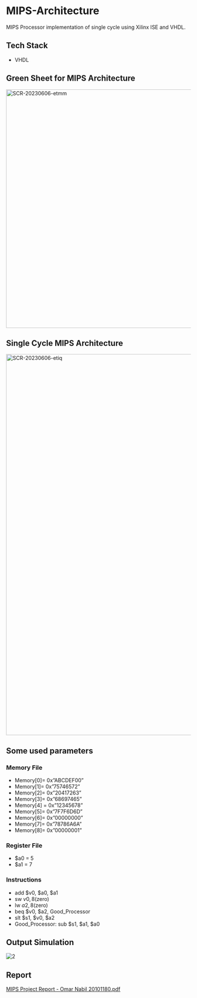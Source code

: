 # MIPS-Architecture
 MIPS Processor implementation of single cycle using Xilinx ISE and VHDL.
 
 ## Tech Stack
 - VHDL
 
 ## Green Sheet for MIPS Architecture
<img width="649" alt="SCR-20230606-etmm" src="https://github.com/YehiaSharawy/MIPS-Architecture/assets/65984199/c05e8335-7d86-4e54-bc46-de19e55e5b08">

## Single Cycle MIPS Architecture
<img width="1037" alt="SCR-20230606-etiq" src="https://github.com/YehiaSharawy/MIPS-Architecture/assets/65984199/9da4ef50-dc75-4a6d-8729-9567e30a619f">

## Some used parameters
### Memory File
- Memory[0]= 0x”ABCDEF00”
- Memory[1]= 0x”75746572”
- Memory[2]= 0x”20417263”
- Memory[3]= 0x”68697465”
- Memory[4] = 0x”12345678”
- Memory[5]= 0x”7F7F6D6D”
- Memory[6]= 0x”00000000”
- Memory[7]= 0x”78786A6A”
- Memory[8]= 0x”00000001”

### Register File
- $a0 = 5
- $a1 = 7

### Instructions
- add $v0, $a0, $a1
- sw $v0, 8($zero)
- lw $a2, 8($zero)
- beq $v0, $a2, Good_Processor
- slt $s1, $v0, $a2
- Good_Processor: sub $s1, $a1, $a0

## Output Simulation
![2](https://github.com/YehiaSharawy/MIPS-Architecture/assets/65984199/57ed4b1f-d5b3-435f-a53e-369ba3051946)

## Report
[MIPS Project Report - Omar Nabil 20101180.pdf](https://github.com/OmarMoNabil/MIPS-Architecture/files/15131913/MIPS.Project.Report.-.Omar.Nabil.20101180.pdf)

